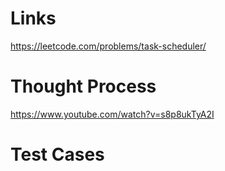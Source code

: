 # Links
https://leetcode.com/problems/task-scheduler/

# Thought Process
https://www.youtube.com/watch?v=s8p8ukTyA2I

# Test Cases

